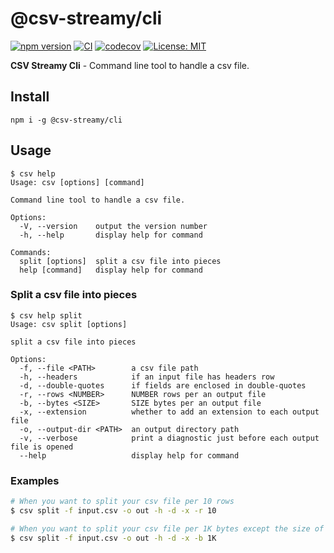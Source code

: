 # @csv-streamy/cli

[![npm version](https://badge.fury.io/js/@csv-streamy%2Fcli.svg)](https://badge.fury.io/js/@csv-streamy%2Fcli) [![CI](https://github.com/keidrun/csv-streamy/workflows/CI-cli/badge.svg)](https://github.com/keidrun/csv-streamy/actions/workflows/csv-streamy-cli.yml) [![codecov](https://codecov.io/gh/keidrun/csv-streamy/branch/main/graph/badge.svg?flag=csv-streamy-cli)](https://codecov.io/gh/keidrun/csv-streamy/tree/main/packages/csv-streamy-cli) [![License: MIT](https://img.shields.io/badge/License-MIT-yellow.svg)](https://opensource.org/licenses/MIT)

**CSV Streamy Cli** - Command line tool to handle a csv file.

## Install

```shell
npm i -g @csv-streamy/cli
```

## Usage

```shell
$ csv help
Usage: csv [options] [command]

Command line tool to handle a csv file.

Options:
  -V, --version    output the version number
  -h, --help       display help for command

Commands:
  split [options]  split a csv file into pieces
  help [command]   display help for command
```

### Split a csv file into pieces

```shell
$ csv help split
Usage: csv split [options]

split a csv file into pieces

Options:
  -f, --file <PATH>        a csv file path
  -h, --headers            if an input file has headers row
  -d, --double-quotes      if fields are enclosed in double-quotes
  -r, --rows <NUMBER>      NUMBER rows per an output file
  -b, --bytes <SIZE>       SIZE bytes per an output file
  -x, --extension          whether to add an extension to each output file
  -o, --output-dir <PATH>  an output directory path
  -v, --verbose            print a diagnostic just before each output file is opened
  --help                   display help for command
```

### Examples

```bash
# When you want to split your csv file per 10 rows
$ csv split -f input.csv -o out -h -d -x -r 10

# When you want to split your csv file per 1K bytes except the size of headers
$ csv split -f input.csv -o out -h -d -x -b 1K
```
